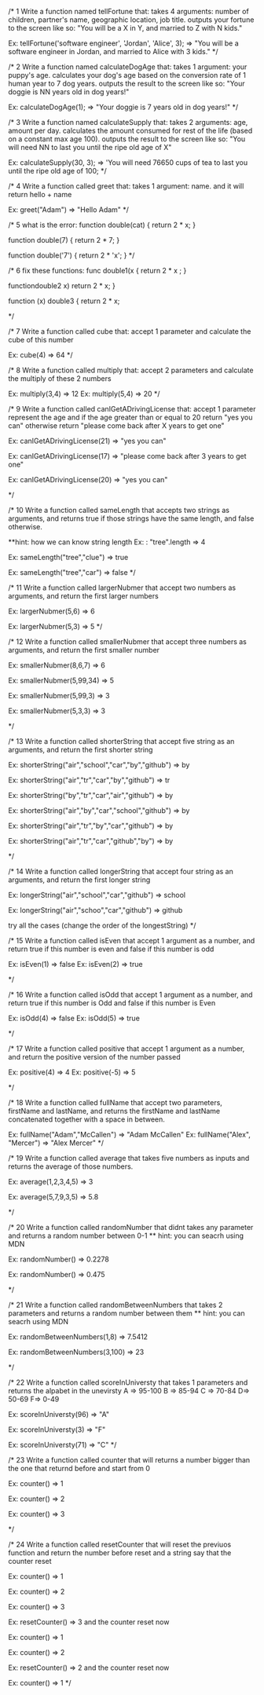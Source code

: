 /*
1
Write a function named tellFortune that:
takes 4 arguments: number of children,
partner's name, geographic location, job title.
outputs your fortune to the screen like so:
"You will be a X in Y, and married to Z with N kids."

Ex: tellFortune('software engineer', 'Jordan', 'Alice', 3);
=> "You will be a software engineer in Jordan, and married to Alice with 3 kids."
*/


/*
2
Write a function named calculateDogAge that:
takes 1 argument: your puppy's age.
calculates your dog's age based on the conversion
rate of 1 human year to 7 dog years.
outputs the result to the screen like so:
"Your doggie is NN years old in dog years!"

Ex: calculateDogAge(1);
=> "Your doggie is 7 years old in dog years!"
*/


/*
3
Write a function named calculateSupply that:
takes 2 arguments: age, amount per day.
calculates the amount consumed for rest of the life (based on a constant max age 100).
outputs the result to the screen like so:
"You will need NN to last you until the ripe old age of X"

Ex: calculateSupply(30, 3);
=> 'You will need 76650 cups of tea to last you until the ripe old age of 100;
*/


/*
4
Write a function called greet that:
takes 1 argument: name.
and it will return hello + name

Ex: greet("Adam")
=> "Hello Adam"
*/


/*
5
what is the error:
function double(cat) {
  return 2 * x;
}

function double(7) {
  return 2 * 7;
}

function double('7') {
  return 2 * 'x';
}
*/



/*
6
fix these functions:
func double1(x {
  return 2 * x ;
}

functiondouble2 x)
return 2 * x;
}

function (x) double3 {
  return 2 * x;

*/


/*
7
Write a function called cube that:
accept 1 parameter and calculate the cube of this number

Ex: cube(4)
=> 64
*/


/*
8
Write a function called multiply that:
accept 2 parameters and calculate the multiply of these 2 numbers

Ex: multiply(3,4)
=> 12
Ex: multiply(5,4)
=> 20
*/


/*
9
Write a function called canIGetADrivingLicense that:
accept 1 parameter represent the age
and if the age greater than or equal to 20 return "yes you can"
otherwise return "please come back after X years to get one"

Ex: canIGetADrivingLicense(21)
=> "yes you can"

Ex: canIGetADrivingLicense(17)
=> "please come back after 3 years to get one"

Ex: canIGetADrivingLicense(20)
=> "yes you can"

*/


/*
10
Write a function called sameLength
that accepts two strings as arguments,
and returns true if those strings have the same length, and false otherwise.

**hint: how we can know string length   Ex: : "tree".length   => 4

Ex: sameLength("tree","clue")
=> true

Ex: sameLength("tree","car")
=> false
*/

/*
11
Write a function called largerNubmer
that accept two numbers as arguments,
and return the first larger numbers

Ex: largerNubmer(5,6)
=> 6

Ex: largerNubmer(5,3)
=> 5
*/


/*
12
Write a function called smallerNubmer
that accept three numbers as arguments,
and return the first smaller number

Ex: smallerNubmer(8,6,7)
=> 6

Ex: smallerNubmer(5,99,34)
=> 5

Ex: smallerNubmer(5,99,3)
=> 3

Ex: smallerNubmer(5,3,3)
=> 3

*/

/*
13
Write a function called shorterString
that accept five string as an arguments,
and return the first shorter string

Ex: shorterString("air","school","car","by","github")
=> by

Ex: shorterString("air","tr","car","by","github")
=> tr

Ex: shorterString("by","tr","car","air","github")
=> by

Ex: shorterString("air","by","car","school","github")
=> by

Ex: shorterString("air","tr","by","car","github")
=> by

Ex: shorterString("air","tr","car","github","by")
=> by

*/

/*
14
Write a function called longerString
that accept four string as an arguments,
and return the first longer string

Ex: longerString("air","school","car","github")
=> school

Ex: longerString("air","schoo","car","github")
=> github

try all the cases (change the order of the longestString)
*/

/*
15
Write a function called isEven
that accept 1 argument as a number,
and return true if this number is even
and false if this number is odd

Ex: isEven(1)
=> false
Ex: isEven(2)
=> true

*/


/*
16
Write a function called isOdd
that accept 1 argument as a number,
and return true if this number is Odd
and false if this number is Even

Ex: isOdd(4)
=> false
Ex: isOdd(5)
=> true

*/


/*
17
Write a function called positive
that accept 1 argument as a number,
and return the positive version of the number passed

Ex: positive(4)
=> 4
Ex: positive(-5)
=> 5

*/


/*
18
Write a function called fullName
that accept two parameters, firstName and lastName,
and returns the firstName and lastName concatenated
together with a space in between.

Ex: fullName("Adam","McCallen")
=> "Adam McCallen"
Ex: fullName("Alex", "Mercer")
=> "Alex Mercer"
*/


/*
19
Write a function called average
that takes five numbers as inputs
and returns the average of those numbers.

Ex: average(1,2,3,4,5)
=> 3

Ex: average(5,7,9,3,5)
=> 5.8

*/


/*
20
Write a function called randomNumber
that didnt takes any parameter
and returns a random number between 0-1
** hint: you can seacrh using MDN

Ex: randomNumber()
=> 0.2278

Ex: randomNumber()
=> 0.475

*/

/*
21
Write a function called randomBetweenNumbers
that takes 2 parameters
and returns a random number between them
** hint: you can seacrh using MDN

Ex: randomBetweenNumbers(1,8)
=> 7.5412

Ex: randomBetweenNumbers(3,100)
=> 23

*/


/*
22
Write a function called scoreInUniversty
that takes 1 parameters
and returns the alpabet in the unevirsty
A => 95-100
B => 85-94
C => 70-84
D=> 50-69
F=> 0-49

Ex: scoreInUniversty(96)
=> "A"

Ex: scoreInUniversty(3)
=> "F"

Ex: scoreInUniversty(71)
=> "C"
*/


/*
23
Write a function called counter
that will returns a number bigger
than the one that returnd before
and start from 0

Ex: counter()
=> 1

Ex: counter()
=> 2

Ex: counter()
=> 3

*/


/*
24
Write a function called resetCounter
that will reset the previuos function
and return the number before reset and
a string say that the counter reset

Ex: counter()
=> 1

Ex: counter()
=> 2

Ex: counter()
=> 3

Ex: resetCounter()
=> 3 and the counter reset now

Ex: counter()
=> 1

Ex: counter()
=> 2

Ex: resetCounter()
=> 2 and the counter reset now

Ex: counter()
=> 1
*/

